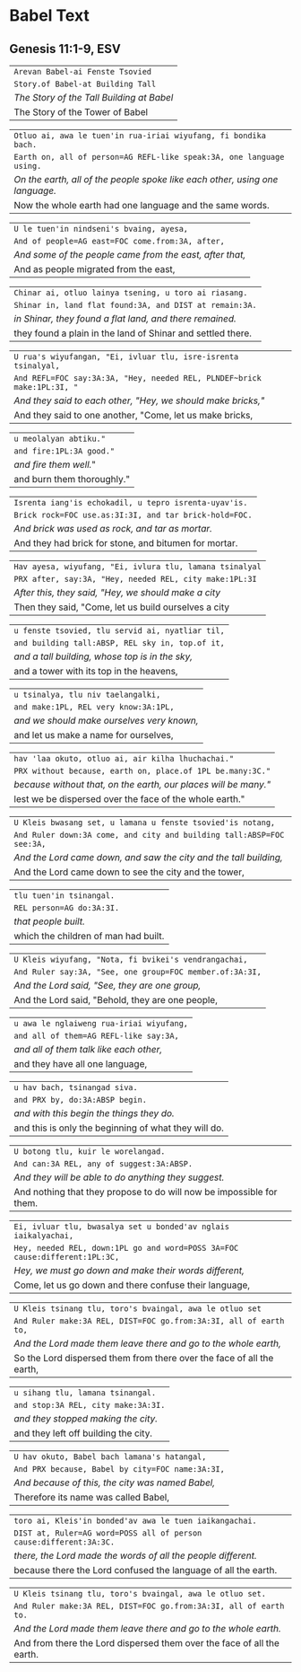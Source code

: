 # Babel Text

## Genesis 11:1-9, ESV

| |
|---|
| ``` Arevan Babel-ai Fenste Tsovied ``` |
| ``` Story.of Babel-at Building Tall ``` |
| _The Story of the Tall Building at Babel_ |
| The Story of the Tower of Babel |

| |
|---|
| ```Otluo ai, awa le tuen'in rua-iriai wiyufang, fi bondika bach.``` |
| ```Earth on, all of person=AG REFL-like speak:3A, one language using.``` |
| _On the earth, all of the people spoke like each other, using one language._ |
| Now the whole earth had one language and the same words. |

| |
|---|
| ``` U le tuen'in nindseni's bvaing, ayesa, ``` |
| ``` And of people=AG east=FOC come.from:3A, after, ``` |
| _And some of the people came from the east, after that,_ |
| And as people migrated from the east, |

| |
|---|
| ``` Chinar ai, otluo lainya tsening, u toro ai riasang. ``` |
| ``` Shinar in, land flat found:3A, and DIST at remain:3A. ``` |
| _in Shinar, they found a flat land, and there remained._ |
| they found a plain in the land of Shinar and settled there. |

| |
|---|
| ``` U rua's wiyufangan, "Ei, ivluar tlu, isre-isrenta tsinalyal, ``` |
| ``` And REFL=FOC say:3A:3A, "Hey, needed REL, PLNDEF~brick make:1PL:3I, " ``` |
| _And they said to each other, "Hey, we should make bricks,"_ |
| And they said to one another, "Come, let us make bricks, |

| |
|---|
| ``` u meolalyan abtiku." ``` |
| ``` and fire:1PL:3A good." ``` |
| _and fire them well._" |
| and burn them thoroughly." |

| |
|---|
| ``` Isrenta iang'is echokadil, u tepro isrenta-uyav'is. ``` |
| ``` Brick rock=FOC use.as:3I:3I, and tar brick-hold=FOC. ``` |
| _And brick was used as rock, and tar as mortar._ |
| And they had brick for stone, and bitumen for mortar. |

| |
|---|
| ``` Hav ayesa, wiyufang, "Ei, ivlura tlu, lamana tsinalyal ``` |
| ``` PRX after, say:3A, "Hey, needed REL, city make:1PL:3I ``` |
| _After this, they said, "Hey, we should make a city_ |
| Then they said, "Come, let us build ourselves a city |

| |
|---|
| ``` u fenste tsovied, tlu servid ai, nyatliar til, ``` |
| ``` and building tall:ABSP, REL sky in, top.of it, ``` |
| _and a tall building, whose top is in the sky,_ |
| and a tower with its top in the heavens, |

| |
|---|
| ``` u tsinalya, tlu niv taelangalki, ``` |
| ``` and make:1PL, REL very know:3A:1PL, ``` |
| _and we should make ourselves very known,_ |
| and let us make a name for ourselves, |

| |
|---|
| ``` hav 'laa okuto, otluo ai, air kilha lhuchachai." ``` |
| ``` PRX without because, earth on, place.of 1PL be.many:3C." ``` |
| _because without that, on the earth, our places will be many."_ |
| lest we be dispersed over the face of the whole earth." |

| |
|---|
| ``` U Kleis bwasang set, u lamana u fenste tsovied'is notang, ``` |
| ``` And Ruler down:3A come, and city and building tall:ABSP=FOC see:3A, ``` |
| _And the Lord came down, and saw the city and the tall building,_ |
| And the Lord came down to see the city and the tower, |

| |
|---|
| ``` tlu tuen'in tsinangal. ``` |
| ``` REL person=AG do:3A:3I. ``` |
| _that people built._ |
| which the children of man had built. |

| |
|---|
| ``` U Kleis wiyufang, "Nota, fi bvikei's vendrangachai, ``` |
| ``` And Ruler say:3A, "See, one group=FOC member.of:3A:3I, ``` |
| _And the Lord said, "See, they are one group,_ |
| And the Lord said, "Behold, they are one people, |

| |
|---|
| ``` u awa le nglaiweng rua-iriai wiyufang, ``` |
| ``` and all of them=AG REFL-like say:3A, ``` |
| _and all of them talk like each other,_ |
| and they have all one language, |

| |
|---|
| ``` u hav bach, tsinangad siva. ``` |
| ``` and PRX by, do:3A:ABSP begin. ``` |
| _and with this begin the things they do._ |
| and this is only the beginning of what they will do. |

| |
|---|
| ``` U botong tlu, kuir le worelangad. ``` |
| ``` And can:3A REL, any of suggest:3A:ABSP. ``` |
| _And they will be able to do anything they suggest._ |
| And nothing that they propose to do will now be impossible for them. |

| |
|---|
| ``` Ei, ivluar tlu, bwasalya set u bonded'av nglais iaikalyachai, ``` |
| ``` Hey, needed REL, down:1PL go and word=POSS 3A=FOC cause:different:1PL:3C, ``` |
| _Hey, we must go down and make their words different,_ |
| Come, let us go down and there confuse their language, |

| |
|---|
| ``` U Kleis tsinang tlu, toro's bvaingal, awa le otluo set ``` |
| ``` And Ruler make:3A REL, DIST=FOC go.from:3A:3I, all of earth to, ``` |
| _And the Lord made them leave there and go to the whole earth,_ |
| So the Lord dispersed them from there over the face of all the earth, |

| |
|---|
| ``` u sihang tlu, lamana tsinangal. ``` |
| ``` and stop:3A REL, city make:3A:3I. ``` |
| _and they stopped making the city._ |
| and they left off building the city. |

| |
|---|
| ``` U hav okuto, Babel bach lamana's hatangal, ``` |
| ``` And PRX because, Babel by city=FOC name:3A:3I, ``` |
| _And because of this, the city was named Babel,_ |
| Therefore its name was called Babel, |

| |
|---|
| ``` toro ai, Kleis'in bonded'av awa le tuen iaikangachai. ``` |
| ``` DIST at, Ruler=AG word=POSS all of person cause:different:3A:3C. ``` |
| _there, the Lord made the words of all the people different._ |
| because there the Lord confused the language of all the earth. |

| |
|---|
| ``` U Kleis tsinang tlu, toro's bvaingal, awa le otluo set. ``` |
| ``` And Ruler make:3A REL, DIST=FOC go.from:3A:3I, all of earth to. ``` |
| _And the Lord made them leave there and go to the whole earth._ |
| And from there the Lord dispersed them over the face of all the earth. |